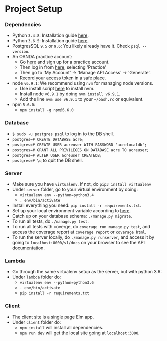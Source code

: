 # Project Setup

### Dependencies
- Python `3.4.8`: Installation guide [here](https://www.python.org/downloads/).
- Python `3.6.5`: Installation guide [here](https://www.python.org/downloads/).
- PostgresSQL `9.5` or `9.6`: You likely already have it. Check `psql --version`.
- An OANDA practice account:
    - Go [here](https://www.oanda.com/register/#/sign-up/demo) and sign up for a practice account.
    - Then log in from [here](https://trade.oanda.com/), selecting 'Practice'
    - Then go to 'My Account' -> 'Manage API Access' -> 'Generate'.
    - Record your access token in a safe place.
- node `v6.9.1`: We recommend using `nvm` for managing node versions.
    - Use install script [here](https://github.com/creationix/nvm#install-script) to install nvm.
    - Install node `v6.9.1` by doing `nvm install v6.9.1`.
    - Add the line `nvm use v6.9.1` to your `~/bash.rc` or equivalent.
- npm `5.6.0`:
    - `npm install -g npm@5.6.0`

### Database
- `$ sudo -u postgres psql` to log in to the DB shell.
- `postgres=# CREATE DATABASE acre;`
- `postgres=# CREATE USER acreuser WITH PASSWORD 'acrelocaldb';`
- `postgres=# GRANT ALL PRIVILEGES ON DATABASE acre TO acreuser;`
- `postgres=# ALTER USER acreuser CREATEDB;`
- `postgres=# \q` to quit the DB shell.

### Server
- Make sure you have `virtualenv`. If not, do `pip3 install virtualenv`
- Under `server` folder, go to your virtual environment by doing:
    - `virtualenv env --python=python3.4`
    - `. env/bin/activate`
- Install everything you need: `pip install -r requirements.txt`.
- Set up your local environment variable according to [here](docs/dev/2-Environment-Variables.md).
- Catch up on your database schema: `./manage.py migrate`.
- To run all tests, do `./manage.py test`.
- To run all tests with coverge, do `coverage run manage.py test`, and access
the coverage report at `coverage report` or `coverage html`.
- To run the server locally, do `./manage.py runserver`, and access it by
going to `localhost:8000/v1/docs` on your browser to see the API documentation.

### Lambda
- Go through the same virtualenv setup as the server, but with python 3.6:
- Under `lambda` folder do:
    - `virtualenv env --python=python3.6`
    - `. env/bin/activate`
    - `pip install -r requirements.txt`

### Client
- The client site is a single page Elm app.
- Under `client` folder do:
    - `npm install` will install all dependencies.
    - `npm run dev` will get the local site going at `localhost:3000`.
